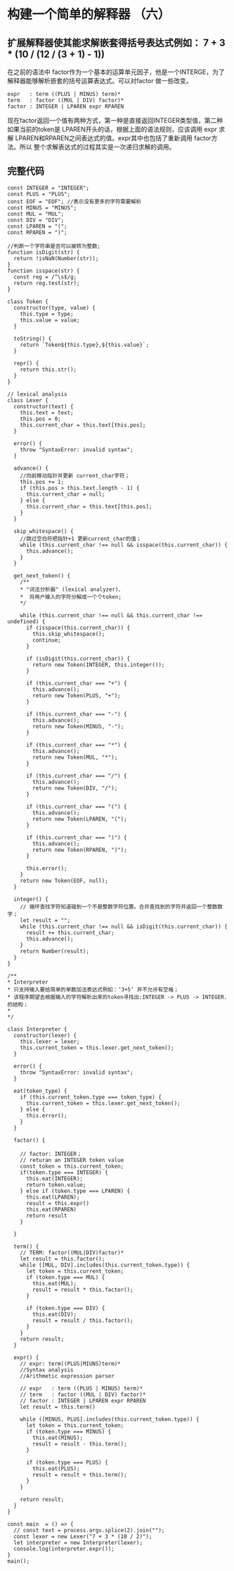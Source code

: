 # 构建一个简单的解释器 （六）
## 扩展解释器使其能求解嵌套得括号表达式例如： 7 + 3 * (10 / (12 / (3 + 1) - 1))
在之前的语法中 factor作为一个基本的运算单元因子，他是一个INTERGE，为了解释器能够解析嵌套的括号运算表达式。可以对factor 做一些改变。

    expr   : term ((PLUS | MINUS) term)*
    term   : factor ((MUL | DIV) factor)*
    factor : INTEGER | LPAREN expr RPAREN

  现在factor返回一个值有两种方式，第一种是直接返回INTEGER类型值，第二种如果当前的token是 LPAREN开头的话，根据上面的语法规则，应该调用 expr 求解 LPAREN和RPAREN之间表达式的值。expr其中也包括了重新调用 factor方法。所以 整个求解表达式的过程其实是一次递归求解的调用。  
## 完整代码

    const INTEGER = "INTEGER";
    const PLUS = "PLUS";
    const EOF = "EOF"; //表示没有更多的字符需要解析
    const MINUS = "MINUS";
    const MUL = "MUL";
    const DIV = "DIV";
    const LPAREN = "(";
    const RPAREN = ")";

    //判断一个字符串是否可以被转为整数;
    function isDigit(str) {
      return !isNaN(Number(str));
    }
    function isspace(str) {
      const reg = /^\s$/g;
      return reg.test(str);
    }

    class Token {
      constructor(type, value) {
        this.type = type;
        this.value = value;
      }

      toString() {
        return `Token${this.type},${this.value}`;
      }

      repr() {
        return this.str();
      }
    }

    // lexical analysis
    class Lexer {
      constructor(text) {
        this.text = text;
        this.pos = 0;
        this.current_char = this.text[this.pos];
      }

      error() {
        throw "SyntaxError: invalid syntax";
      }

      advance() {
        //向前移动指针并更新 current_char字符；
        this.pos += 1;
        if (this.pos > this.text.length - 1) {
          this.current_char = null;
        } else {
          this.current_char = this.text[this.pos];
        }
      }

      skip_whitespace() {
        //跳过空白符把指针+1 更新current_char的值；
        while (this.current_char !== null && isspace(this.current_char)) {
          this.advance();
        }
      }

      get_next_token() {
        /**
        * "词法分析器" (lexical analyzer)、
        *  将用户输入的字符分解成一个个token;
        */

        while (this.current_char !== null && this.current_char !== undefined) {
          if (isspace(this.current_char)) {
            this.skip_whitespace();
            continue;
          }

          if (isDigit(this.current_char)) {
            return new Token(INTEGER, this.integer());
          }

          if (this.current_char === "+") {
            this.advance();
            return new Token(PLUS, "+");
          }

          if (this.current_char === "-") {
            this.advance();
            return new Token(MINUS, "-");
          }

          if (this.current_char === "*") {
            this.advance();
            return new Token(MUL, "*");
          }

          if (this.current_char === "/") {
            this.advance();
            return new Token(DIV, "/");
          }

          if (this.current_char === "(") {
            this.advance();
            return new Token(LPAREN, "(");
          }

          if (this.current_char === ")") {
            this.advance();
            return new Token(RPAREN, ")");
          }

          this.error();
        }
        return new Token(EOF, null);
      }

      integer() {
        // 循环查找字符知道碰到一个不是整数字符位置。合并查找到的字符并返回一个整数数字；
        let result = "";
        while (this.current_char !== null && isDigit(this.current_char)) {
          result += this.current_char;
          this.advance();
        }
        return Number(result);
      }
    }

    /**
    * Interpreter
    * 只支持输入要给简单的单数加法表达式例如：‘3+5’ 并不允许有空格；
    * 该程序期望去根据输入的字符解析出来的token寻找出:INTEGER -> PLUS -> INTEGER.的结构；
    *
    */

    class Interpreter {
      constructor(lexer) {
        this.lexer = lexer;
        this.current_token = this.lexer.get_next_token();
      }

      error() {
        throw "SyntaxError: invalid syntax";
      }

      eat(token_type) {
        if (this.current_token.type === token_type) {
          this.current_token = this.lexer.get_next_token();
        } else {
          this.error();
        }
      }

      factor() {

        // factor: INTEGER；
        // returan an INTEGER token value
        const token = this.current_token;
        if(token.type === INTEGER) {
          this.eat(INTEGER);
          return token.value;
        } else if (token.type === LPAREN) {
          this.eat(LPAREN);
          result = this.expr()
          this.eat(RPAREN)
          return result
        }
    
      }

      term() {
        // TERM: factor((MUL|DIV)factor)*
        let result = this.factor();
        while ([MUL, DIV].includes(this.current_token.type)) {
          let token = this.current_token;
          if (token.type === MUL) {
            this.eat(MUL);
            result = result * this.factor();
          }

          if (token.type === DIV) {
            this.eat(DIV);
            result = result / this.factor();
          }
        }
        return result;
      }

      expr() {
        // expr: term((PLUS|MIUNS)term)*
        //Syntax analysis
        //Arithmetic expression parser
        
        // expr   : term ((PLUS | MINUS) term)*
        // term   : factor ((MUL | DIV) factor)*
        // factor : INTEGER | LPAREN expr RPAREN
        let result = this.term()

        while ([MINUS, PLUS].includes(this.current_token.type)) {
          let token = this.current_token;
          if (token.type === MINUS) {
            this.eat(MINUS);
            result = result - this.term();
          }

          if (token.type === PLUS) {
            this.eat(PLUS);
            result = result + this.term();
          }
        }

        return result;
      }
    }

    const main  = () => {
      // const text = process.argv.splice(2).join("");
      const lexer = new Lexer("7 + 3 * (10 / 2)");
      let interpreter = new Interpreter(lexer);
      console.log(interpreter.expr());
    }
    main();
  




















  
